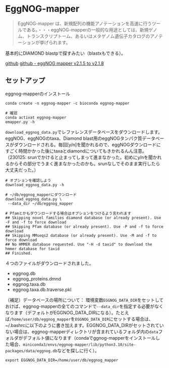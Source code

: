 # EggNOG-mapper

> EggNOG-mapper は、新規配列の機能アノテーションを高速に行うツールである。・・・eggNOG-mapperの一般的な用途としては、新規ゲノム、トランスクリプトーム、あるいはメタゲノム遺伝子カタログのアノテーションが挙げられます。

基本的にDIAMOND blastpで探すみたい（blastxもできる）。

[github](https://github.com/eggnogdb/eggnog-mapper)
[github - eggNOG mapper v2.1.5 to v2.1.8](https://github.com/eggnogdb/eggnog-mapper/wiki/eggNOG-mapper-v2.1.5-to-v2.1.8)


## セットアップ

eggnog-mapperのインストール

```
conda create -n eggnog-mapper -c bioconda eggnog-mapper

# 確認
conda activat eggnog-mapper
emapper.py -h 
```

`download_eggnog_data.py`でレファレンスデータベースをダウンロードします。eggNOG、eggNOGのtaxa、Diamond blast用のeggNOGタンパク質データベースがダウンロードされる。毎回[y/n]を聞かれるので、eggNOGダウンロードにすごく時間かかった後にtaxaとdiamondについてもきかれるんん注意。（230125: srunでかけると止まってしまって進まなかった。初めにy/nを聞かれるからその部分でうまく進まなかったのかも。srunなしでそのまま実行したら大丈夫だった。）

```
# オプションを確認しよう
download_eggnog_data.py -h

# ~/db/eggnog_mapperにダウンロード 
download_eggnog_data.py \
 --data_dir ~/db/eggnog_mapper
 
# Pfamとかもダウンロードする場合はオプションをつけるよう言われます
## Skipping novel families diamond database (or already present). Use -F and -f to force download
## Skipping Pfam database (or already present). Use -P and -f to force download
## Skipping MMseqs2 database (or already present). Use -M and -f to force download
## No HMMER database requested. Use "-H -d taxid" to download the hmmer database for taxid
## Finished.
```

４つのファイルがダウンロードされました。
- eggnog.db
- eggnog_proteins.dmnd
- eggnog.taxa.db
- eggnog.taxa.db.traverse.pkl


（補足）データベースの場所について： 環境変数`EGGNOG_DATA_DIR`をセットしておけば、eggnog-mapperの全てのコマンドで`--data_dir`を指定する必要がなくなります（デフォルトがEGGNOG_DATA_DIRになる）。たとえば`/home/user/db/eggnog_mapper`を`EGGNOG_DATA_DIR`にセットする場合は、~/.bashrcに以下のように書き加えます。EGGNOG_DATA_DIRがセットされていない場合は、eggnog-mapperディレクトリが含まれているフォルダ内の`data`フォルダがデフォルト値になります（condaでggnog-mapperをインストールした場合、`miniconda3/envs/eggnog-mapper/lib/python3.10/site-packages/data/eggnog.db`などを探しに行く）。

```
export EGGNOG_DATA_DIR=/home/user/db/eggnog_mapper
```